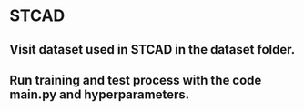 # STCAD

## Visit dataset used in STCAD in the dataset folder.

## Run training and test process with the code main.py and hyperparameters.